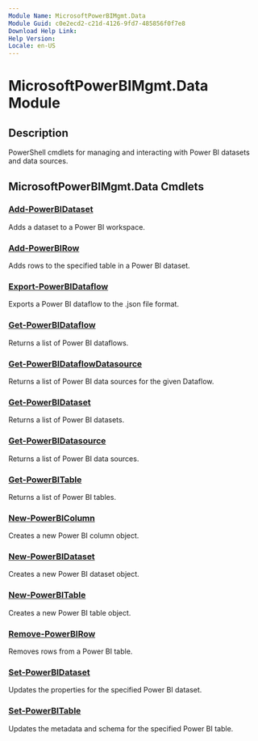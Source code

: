 ```yaml
---
Module Name: MicrosoftPowerBIMgmt.Data
Module Guid: c0e2ecd2-c21d-4126-9fd7-485856f0f7e8
Download Help Link:
Help Version:
Locale: en-US
---
```


# MicrosoftPowerBIMgmt.Data Module
## Description
PowerShell cmdlets for managing and interacting with Power BI datasets and data sources.

## MicrosoftPowerBIMgmt.Data Cmdlets
### [Add-PowerBIDataset](Add-PowerBIDataset.md)
Adds a dataset to a Power BI workspace.

### [Add-PowerBIRow](Add-PowerBIRow.md)
Adds rows to the specified table in a Power BI dataset.

### [Export-PowerBIDataflow](Export-PowerBIDataflow.md)
Exports a Power BI dataflow to the .json file format.

### [Get-PowerBIDataflow](Get-PowerBIDataflow.md)
Returns a list of Power BI dataflows.

### [Get-PowerBIDataflowDatasource](Get-PowerBIDataflowDatasource.md)
Returns a list of Power BI data sources for the given Dataflow.

### [Get-PowerBIDataset](Get-PowerBIDataset.md)
Returns a list of Power BI datasets.

### [Get-PowerBIDatasource](Get-PowerBIDatasource.md)
Returns a list of Power BI data sources.

### [Get-PowerBITable](Get-PowerBITable.md)
Returns a list of Power BI tables.

### [New-PowerBIColumn](New-PowerBIColumn.md)
Creates a new Power BI column object.

### [New-PowerBIDataset](New-PowerBIDataset.md)
Creates a new Power BI dataset object.

### [New-PowerBITable](New-PowerBITable.md)
Creates a new Power BI table object.

### [Remove-PowerBIRow](Remove-PowerBIRow.md)
Removes rows from a Power BI table.

### [Set-PowerBIDataset](Set-PowerBIDataset.md)
Updates the properties for the specified Power BI dataset.

### [Set-PowerBITable](Set-PowerBITable.md)
Updates the metadata and schema for the specified Power BI table.

